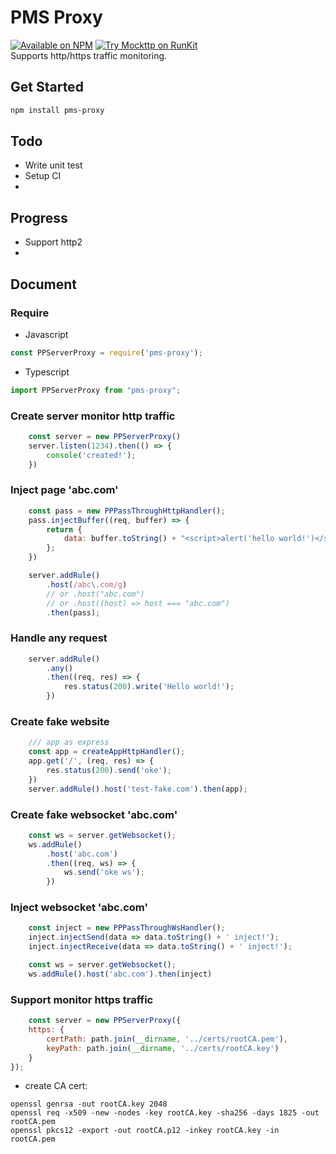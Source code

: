 # PMS Proxy
[![Available on NPM](https://img.shields.io/npm/v/pms-proxy.svg)](https://npmjs.com/package/pms-proxy)  [![Try Mockttp on RunKit](https://badge.runkitcdn.com/pms-proxy.svg)](https://npm.runkit.com/pms-proxy)
<br>
Supports http/https traffic monitoring.

## Get Started
```bash
npm install pms-proxy
```


## Todo
- Write unit test
- Setup CI
- 

## Progress
- Support http2
-

## Document
### Require
- Javascript
```javascript
const PPServerProxy = require('pms-proxy');
```
- Typescript
```javascript
import PPServerProxy from "pms-proxy";
```

### Create server monitor http traffic

```javascript
    const server = new PPServerProxy()
    server.listen(1234).then(() => {
        console('created!');
    })
```

### Inject page 'abc.com'

```javascript
    const pass = new PPPassThroughHttpHandler();
    pass.injectBuffer((req, buffer) => {
        return {
            data: buffer.toString() + "<script>alert('hello world!')</script>"
        };
    })

    server.addRule()
        .host(/abc\.com/g)
        // or .host("abc.com")
        // or .host((host) => host === "abc.com")
        .then(pass);
```

### Handle any request
```javascript
    server.addRule()
        .any()
        .then((req, res) => {
            res.status(200).write('Hello world!');
        })
```

### Create fake website
```javascript
    /// app as express
    const app = createAppHttpHandler();
    app.get('/', (req, res) => {
        res.status(200).send('oke');
    })
    server.addRule().host('test-fake.com').then(app);
```

### Create fake websocket 'abc.com'
```javascript
    const ws = server.getWebsocket();
    ws.addRule()
        .host('abc.com')
        .then((req, ws) => {
            ws.send('oke ws');
        })
```

### Inject websocket 'abc.com'
```javascript
    const inject = new PPPassThroughWsHandler();
    inject.injectSend(data => data.toString() + ' inject!');
    inject.injectReceive(data => data.toString() + ' inject!');

    const ws = server.getWebsocket();
    ws.addRule().host('abc.com').then(inject)
```

### Support monitor https traffic

```javascript
    const server = new PPServerProxy({
    https: {
        certPath: path.join(__dirname, '../certs/rootCA.pem'),
        keyPath: path.join(__dirname, '../certs/rootCA.key')
    }
});
```

- create CA cert:
```shell
openssl genrsa -out rootCA.key 2048
openssl req -x509 -new -nodes -key rootCA.key -sha256 -days 1825 -out rootCA.pem
openssl pkcs12 -export -out rootCA.p12 -inkey rootCA.key -in rootCA.pem
```